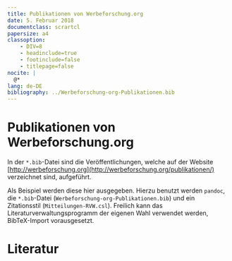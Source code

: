 ```yaml
---
title: Publikationen von Werbeforschung.org
date: 5. Februar 2018
documentclass: scrartcl
papersize: a4
classoption:
    - DIV=8
    - headinclude=true
    - footinclude=false
    - titlepage=false
nocite: |
  @*
lang: de-DE
bibliography: ../Werbeforschung-org-Publikationen.bib
---
```


# Publikationen von Werbeforschung.org

In der `*.bib`-Datei sind die Veröffentlichungen, welche auf der Website [http://werbeforschung.org](http://werbeforschung.org/publikationen/) verzeichnet sind, aufgeführt.

Als Beispiel werden diese hier ausgegeben. Hierzu benutzt werden `pandoc`, die `*.bib`-Datei (`Werbeforschung-org-Publikationen.bib`) und ein Zitationsstil (`Mitteilungen-RVW.csl`). Freilich kann das Literaturverwaltungsprogramm der eigenen Wahl verwendet werden, BibTeX-Import vorausgesetzt.

# Literatur
